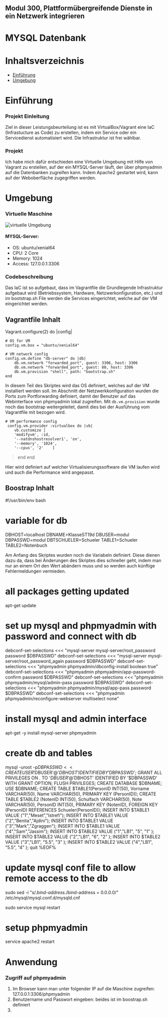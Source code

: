 ## Modul 300, Plattformübergreifende Dienste in ein Netzwerk integrieren
# MYSQL Datenbank 

# Inhaltsverzeichnis

- [Einführung](#Einführung)
- [Umgebung](#Umgebung)


# Einführung
### Projekt Einleitung
Ziel in dieser Leistungsbeurteilung ist es mit VirtualBox/Vagrant eine IaC (Infrastucture as Code) zu erstellen, indem ein Service oder ein Servicedienst automatisiert wird. Die Infrastruktur ist frei wählbar.

### Projekt
Ich habe mich dafür entschieden eine Virtuelle Umgebung mit Hilfe von Vagrant zu erstellen, auf der ein MYSQL-Server läuft, der über phpmyadmin auf die Datenbanken zugreifen kann. Indem Apache2 gestartet wird, kann auf der Weboberfläche zugegriffen werden. 

# Umgebung
### Virtuelle Maschine

![virtuelle Umgebung](Umgebung.png)

#### MYSQL-Server:
- OS: ubuntu/xenial64
- CPU: 2 Core
- Memory: 1024
- Access: 127.0.0.1:3306

### Codebeschreibung
Das IaC ist so aufgebaut, dass im Vagrantfile die Grundlegende Infrastruktur aufgebaut wird (Betriebssystem, Hardware, Netzwerkonfiguration, etc.) und im bootstrap.sh File werden die Services eingerichtet, welche auf der VM eingerichtet werden. 

## Vagrantfile Inhalt

>
 Vagrant.configure(2) do |config|

    # OS for VM
    config.vm.box = "ubuntu/xenial64"

    # VM network config
    config.vm.define "db-server" do |db|
        db.vm.network "forwarded_port", guest: 3306, host: 3306
        db.vm.network "forwarded_port", guest: 80, host: 3306
        db.vm.provision "shell", path: "bootstrap.sh"
    end

In diesem Teil des Skriptes wird das OS definiert, welches auf der VM installiert werden soll.
Im Abschnitt der Netzwerkkonfiguration wurden die Ports zum Portforwarding definiert, damit der Benutzer auf das Webinterface von phpmyadmin lokal zugreifen. Mit `db.vm.provision` wurde noch das bootstrap weitergeleitet, damit dies bei der Ausführung vom Vagrantfile mit bezogen wird.

>
    # VM performance config
     config.vm.provider :virtualbox do |vb|
        vb.customize [
        'modifyvm', :id,
        '--natdnshostresolver1', 'on',
        '--memory', '1024',
        '--cpus', '2'    ] 
>   end
>end  

Hier wird definiert auf welcher Virtualisierungssoftware die VM laufen wird und auch die Performance wird angepasst.

## Boostrap Inhalt

>
#!/usr/bin/env bash

# variable for db
DBHOST=localhost
DBNAME=KlasseST19d
DBUSER=modul
DBPASSWD=modul
DBTSCHUELER=Schueler
TABLE1=Schueler
TABLE2=Notenbuch

Am Anfang des Skriptes wurden noch die Variabeln definiert. Diese dienen dazu da, dass bei Änderungen des Skriptes dies schneller geht, indem man nur an einem Ort den Wert abändern muss und so werden auch künftige Fehlermeldungen vermieden.

> 
# all packages getting updated
apt-get update

# set up mysql and phpmyadmin with password and connect with db
debconf-set-selections <<< "mysql-server mysql-server/root_password password $DBPASSWD"
debconf-set-selections <<< "mysql-server mysql-server/root_password_again password $DBPASSWD"
debconf-set-selections <<< "phpmyadmin phpmyadmin/dbconfig-install boolean true"
debconf-set-selections <<< "phpmyadmin phpmyadmin/app-password-confirm password $DBPASSWD"
debconf-set-selections <<< "phpmyadmin phpmyadmin/mysql/admin-pass password $DBPASSWD"
debconf-set-selections <<< "phpmyadmin phpmyadmin/mysql/app-pass password $DBPASSWD"
debconf-set-selections <<< "phpmyadmin phpmyadmin/reconfigure-webserver multiselect none"


> 
# install mysql and admin interface
apt-get -y install mysql-server phpmyadmin

# create db and tables
mysql -uroot -p$DBPASSWD <<%EOF%
	CREATE USER '$DBUSER'@'$DBHOST' IDENTIFIED BY '$DBPASSWD';
	GRANT ALL PRIVILEGES ON *.* TO '$DBUSER'@'$DBHOST' IDENTIFIED BY '$DBPASSWD' WITH GRANT OPTION;
	FLUSH PRIVILEGES;
	CREATE DATABASE $DBNAME;
	USE $DBNAME;
	CREATE TABLE $TABLE1(PersonID INT(50), Vorname VARCHAR(50), Name VARCHAR(50), PRIMARY KEY (PersonID));
	CREATE TABLE $TABLE2 (NotenID INT(50), Schulfach VARCHAR(50), Note VARCHAR(50), PersonID INT(50), PRIMARY KEY (NotenID), FOREIGN KEY (PersonID) REFERENCES Schueler(PersonID));
	INSERT INTO $TABLE1 VALUE ("1","Meset","Istrefi");
	INSERT INTO $TABLE1 VALUE ("2","Benita","Ajdini");
	INSERT INTO $TABLE1 VALUE ("3","Mark","Zgraggen");
	INSERT INTO $TABLE1 VALUE ("4","Sam","Jassim");
	INSERT INTO $TABLE2 VALUE ("1","LB1", "5", "1" );
	INSERT INTO $TABLE2 VALUE ("2","LB1", "6", "2" );
	INSERT INTO $TABLE2 VALUE ("3","LB1", "5.5", "3" );
	INSERT INTO $TABLE2 VALUE ("4","LB1", "5.5", "4" );
	quit
%EOF%	


>
# update mysql conf file to allow remote access to the db
sudo sed -i "s/.*bind-address.*/bind-address = 0.0.0.0/" /etc/mysql/mysql.conf.d/mysqld.cnf

sudo service mysql restart

# setup phpmyadmin

service apache2 restart




# Anwendung

### Zugriff auf phpmyadmin
1. Im Browser kann man unter folgender IP auf die Maschine zugreifen: 127.0.0.1:3306/phpmyadmin
2. Benutzername und Passwort eingeben: beides ist im boostrap.sh definiert
3. 
